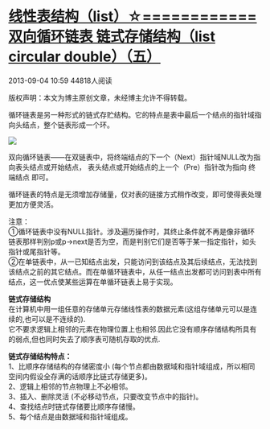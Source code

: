 # [线性表结构（list）☆============双向循环链表 链式存储结构（list circular double）（五）][0]


2013-09-04 10:59  44818人阅读 

版权声明：本文为博主原创文章，未经博主允许不得转载。

 循环链表是另一种形式的链式存贮结构。它的特点是表中最后一个结点的指针域指向头结点，整个链表形成一个环。

![][10]

  
双向循环链表——在双链表中，将终端结点的下一个（Next）指针域NULL改为指向表头结点或开始结点， 表头结点或开始结点的上一个（Pre）指针改为指向 终端结点 即可。

循环链表的特点是无须增加存储量，仅对表的链接方式稍作改变，即可使得表处理更加方便灵活。

注意：   
  ①循环链表中没有NULL指针。涉及遍历操作时，其终止条件就不再是像非循环链表那样判别p或p->next是否为空，而是判别它们是否等于某一指定指针，如头指针或尾指针等。   
  ②在单链表中，从一已知结点出发，只能访问到该结点及其后续结点，无法找到该结点之前的其它结点。而在单循环链表中，从任一结点出发都可访问到表中所有结点，这一优点使某些运算在单循环链表上易于实现。

**链式存储结构**  
 在计算机中用一组任意的存储单元存储线性表的数据元素(这组存储单元可以是连续的,也可以是不连续的).   
 它不要求逻辑上相邻的元素在物理位置上也相邻.因此它没有顺序存储结构所具有的弱点,但也同时失去了顺序表可随机存取的优点.  
  
  
**链式存储结构特点：**  
 1、比顺序存储结构的存储密度小 (每个节点都由数据域和指针域组成，所以相同空间内假设全存满的话顺序比链式存储更多)。   
2、逻辑上相邻的节点物理上不必相邻。  
3、插入、删除灵活 (不必移动节点，只要改变节点中的指针)。  
4、查找结点时链式存储要比顺序存储慢。  
5、每个结点是由数据域和指针域组成。

[0]: /xiaoting451292510/article/details/11036945
[10]: http://img.blog.csdn.net/20130903134226421